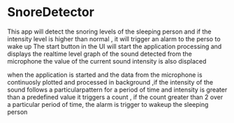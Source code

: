 # SnoreDetector
This app will detect the snoring levels of the sleeping person and if the intensity level is higher than normal , it will trigger an alarm to the perso to wake up
The start button in the UI will start the application processing and displays the realtime level graph of the sound detected from the microphone
the value of the current sound intensity is also displaced

when the application is started and the data from the microphone is continuosly plotted and processed in background ,if the intensity of the sound follows a particularpattern for a period of time and intensity is greater than a predefined value it triggers a count , if the count greater than 2 over a particular period of time, the alarm is trigger to wakeup the sleeping person
